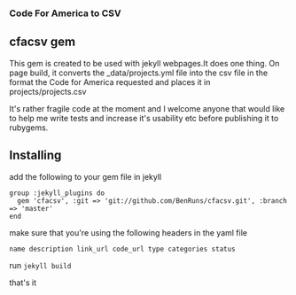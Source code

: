 ### Code For America to CSV
## cfacsv gem

This gem is created to be used with jekyll webpages.It does one thing. On page build, it converts the _data/projects.yml file into the csv file in the format the Code for America requested and places it in projects/projects.csv

It's rather fragile code at the moment and I welcome anyone that would like to help me write tests and increase it's usability etc before publishing it to rubygems.

## Installing 
add the following to your gem file in jekyll

    group :jekyll_plugins do
      gem 'cfacsv', :git => 'git://github.com/BenRuns/cfacsv.git', :branch => 'master'
    end

make sure that you're using the following headers in the yaml file

`name description link_url code_url type categories status`

run `jekyll build` 

that's it


